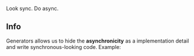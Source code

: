 Look sync. Do async.

## Info
Generators allows us to hide the **asynchronicity** as a implementation
detail and write synchronous-looking code. Example:

```js

```
